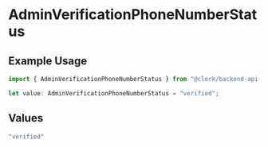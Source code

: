 # AdminVerificationPhoneNumberStatus

## Example Usage

```typescript
import { AdminVerificationPhoneNumberStatus } from "@clerk/backend-api-client/models/components";

let value: AdminVerificationPhoneNumberStatus = "verified";
```

## Values

```typescript
"verified"
```